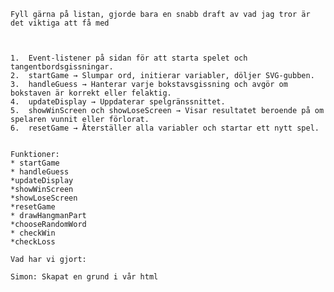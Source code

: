 	
    Fyll gärna på listan, gjorde bara en snabb draft av vad jag tror är det viktiga att få med
    
    
    
    1.	Event-listener på sidan för att starta spelet och tangentbordsgissningar.
	2.	startGame → Slumpar ord, initierar variabler, döljer SVG-gubben.
	3.	handleGuess → Hanterar varje bokstavsgissning och avgör om bokstaven är korrekt eller felaktig.
	4.	updateDisplay → Uppdaterar spelgränssnittet.
	5.	showWinScreen och showLoseScreen → Visar resultatet beroende på om spelaren vunnit eller förlorat.
	6.	resetGame → Återställer alla variabler och startar ett nytt spel.


    Funktioner:
    * startGame
    * handleGuess
    *updateDisplay
    *showWinScreen
    *showLoseScreen
    *resetGame
    * drawHangmanPart
    *chooseRandomWord
    * checkWin
    *checkLoss

    Vad har vi gjort:

    Simon: Skapat en grund i vår html 
